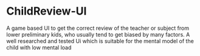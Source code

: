 # ChildReview-UI
A game based UI to get the correct review of the teacher or subject from lower preliminary kids, who usually tend to get biased by many factors. A well researched and tested Ui which is suitable for the mental model of the child with low mental load  
